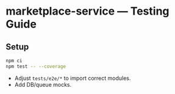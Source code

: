 # marketplace-service — Testing Guide

## Setup
```bash
npm ci
npm test -- --coverage
```
- Adjust `tests/e2e/*` to import correct modules.
- Add DB/queue mocks.
